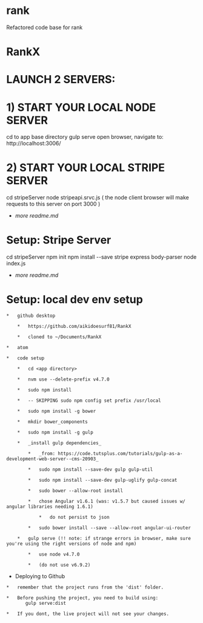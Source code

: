# rank
Refactored code base for rank
# RankX


# LAUNCH 2 SERVERS:
# 1) START YOUR LOCAL NODE SERVER
cd to app base directory
gulp serve
open browser, navigate to: http://localhost:3006/

# 2) START YOUR LOCAL STRIPE SERVER
cd stripeServer
node stripeapi.srvc.js
( the node client browser will make requests to this server on port 3000 )
*   _more readme.md_


# Setup: Stripe Server
cd stripeServer
npm init npm install --save stripe express body-parser node index.js
*   _more readme.md_



# Setup: local dev env setup

    *   github desktop

        *   https://github.com/aikidoesurf81/RankX

        *   cloned to ~/Documents/RankX

    *   atom

    *   code setup

        *   cd <app directory>

        *   nvm use --delete-prefix v4.7.0

        *   sudo npm install

        *   -- SKIPPING sudo npm config set prefix /usr/local

        *   sudo npm install -g bower

        *   mkdir bower_components

        *   sudo npm install -g gulp

        *   _install gulp dependencies_

            *   _from: https://code.tutsplus.com/tutorials/gulp-as-a-development-web-server--cms-20903_

            *   sudo npm install --save-dev gulp gulp-util

            *   sudo npm install --save-dev gulp-uglify gulp-concat

            *   sudo bower --allow-root install

            *   chose Angular v1.6.1 (was: v1.5.7 but caused issues w/ angular libraries needing 1.6.1)

                *   do not persist to json

            *   sudo bower install --save --allow-root angular-ui-router

        *   gulp serve (!! note: if strange errors in browser, make sure you're using the right versions of node and npm)

            *   use node v4.7.0

            *   (do not use v6.9.2)


  *   Deploying to Github

    *   remember that the project runs from the 'dist' folder.

    *   Before pushing the project, you need to build using:
           gulp serve:dist

    *   If you dont, the live project will not see your changes.
